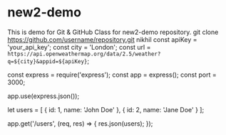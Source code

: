 # new2-demo
This is demo for Git &amp; GitHub Class for new2-demo repository.
git clone https://github.com/username/repository.git
nikhil
const apiKey = 'your_api_key';
const city = 'London';
const url = `https://api.openweathermap.org/data/2.5/weather?q=${city}&appid=${apiKey}`;

const express = require('express');
const app = express();
const port = 3000;

app.use(express.json());

let users = [
  { id: 1, name: 'John Doe' },
  { id: 2, name: 'Jane Doe' }
];

app.get('/users', (req, res) => {
  res.json(users);
});

